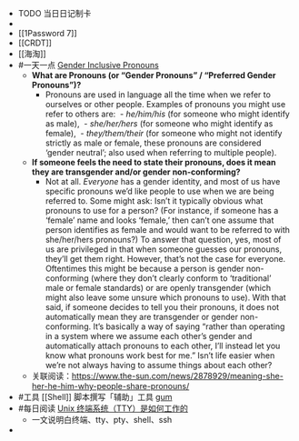 - TODO  当日日记制卡
-
- [[1Password 7]]
- [[CRDT]]
- [[海淘]]
- #一天一点 [Gender Inclusive Pronouns](https://www.bottomline.org/content/support-gender-inclusive-pronouns)
	- **What are Pronouns (or “Gender Pronouns” / “Preferred Gender Pronouns”)?**
		- Pronouns are used in language all the time when we refer to ourselves or other people. Examples of pronouns you might use refer to others are:
		   - *he/him/his* (for someone who might identify as male),
		   - *she/her/hers* (for someone who might identify as female),
		   - *they/them/their* (for someone who might not identify strictly as male or female, these pronouns are considered ‘gender neutral’; also used when referring to multiple people).
	- **If someone feels the need to state their pronouns, does it mean they are transgender and/or gender non-conforming?**
		- Not at all. *Everyone* has a gender identity, and most of us have specific pronouns we’d like people to use when we are being referred to. Some might ask: Isn’t it typically obvious what pronouns to use for a person? (For instance, if someone has a ‘female’ name and looks ‘female,’ then can’t one assume that person identifies as female and would want to be referred to with she/her/hers pronouns?) To answer that question, yes, most of us are privileged in that when someone guesses our pronouns, they’ll get them right. However, that’s not the case for everyone. Oftentimes this might be because a person is gender non-conforming (where they don’t clearly conform to ‘traditional’ male or female standards) or are openly transgender (which might also leave some unsure which pronouns to use). With that said, if someone decides to tell you their pronouns, it does not automatically mean they are transgender or gender non-conforming. It’s basically a way of saying “rather than operating in a system where we assume each other’s gender and automatically attach pronouns to each other, I’ll instead let you know what pronouns work best for me.” Isn’t life easier when we’re not always having to assume things about each other?
	- 关联阅读：https://www.the-sun.com/news/2878929/meaning-she-her-he-him-why-people-share-pronouns/
- #工具 [[Shell]] 脚本撰写「辅助」工具 [gum](https://github.com/charmbracelet/gum)
- #每日阅读 [Unix 终端系统（TTY）是如何工作的](https://waynerv.com/posts/how-tty-system-works/)
	- 一文说明白终端、tty、pty、shell、ssh
-